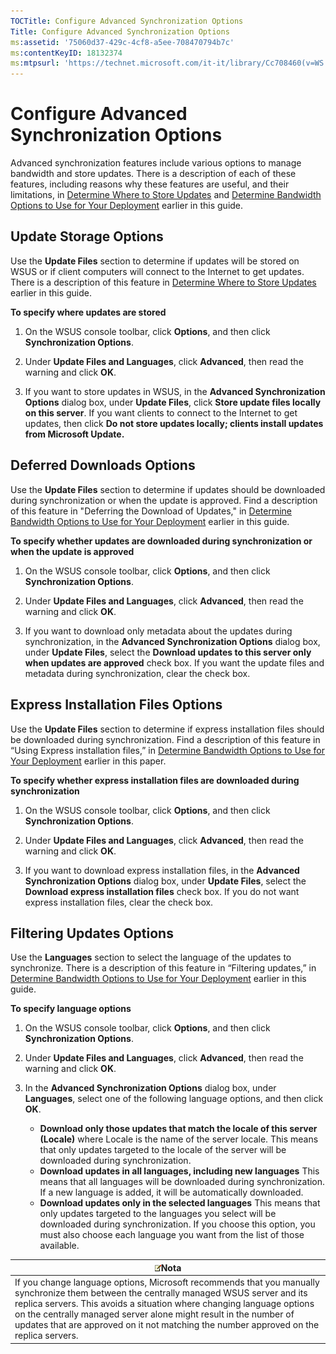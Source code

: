 ```yaml
---
TOCTitle: Configure Advanced Synchronization Options
Title: Configure Advanced Synchronization Options
ms:assetid: '75060d37-429c-4cf8-a5ee-708470794b7c'
ms:contentKeyID: 18132374
ms:mtpsurl: 'https://technet.microsoft.com/it-it/library/Cc708460(v=WS.10)'
---
```


Configure Advanced Synchronization Options
==========================================

Advanced synchronization features include various options to manage bandwidth and store updates. There is a description of each of these features, including reasons why these features are useful, and their limitations, in [Determine Where to Store Updates](https://technet.microsoft.com/3102c059-d7a4-49d8-8de8-299e730bb109) and [Determine Bandwidth Options to Use for Your Deployment](https://technet.microsoft.com/8001cd1d-8c32-4962-8bad-9dede4cd90e5) earlier in this guide.

Update Storage Options
----------------------

Use the **Update Files** section to determine if updates will be stored on WSUS or if client computers will connect to the Internet to get updates. There is a description of this feature in [Determine Where to Store Updates](https://technet.microsoft.com/3102c059-d7a4-49d8-8de8-299e730bb109) earlier in this guide.

**To specify where updates are stored**
1.  On the WSUS console toolbar, click **Options**, and then click **Synchronization Options**.

2.  Under **Update Files and Languages**, click **Advanced**, then read the warning and click **OK**.

3.  If you want to store updates in WSUS, in the **Advanced Synchronization Options** dialog box, under **Update Files**, click **Store update files locally on this server**. If you want clients to connect to the Internet to get updates, then click **Do not store updates locally; clients install updates from Microsoft Update.**

Deferred Downloads Options
--------------------------

Use the **Update Files** section to determine if updates should be downloaded during synchronization or when the update is approved. Find a description of this feature in "Deferring the Download of Updates," in [Determine Bandwidth Options to Use for Your Deployment](https://technet.microsoft.com/8001cd1d-8c32-4962-8bad-9dede4cd90e5) earlier in this guide.

**To specify whether updates are downloaded during synchronization or when the update is approved**
1.  On the WSUS console toolbar, click **Options**, and then click **Synchronization Options**.

2.  Under **Update Files and Languages**, click **Advanced**, then read the warning and click **OK**.

3.  If you want to download only metadata about the updates during synchronization, in the **Advanced Synchronization Options** dialog box, under **Update Files**, select the **Download updates to this server only when updates are approved** check box. If you want the update files and metadata during synchronization, clear the check box.

Express Installation Files Options
----------------------------------

Use the **Update Files** section to determine if express installation files should be downloaded during synchronization. Find a description of this feature in “Using Express installation files,” in [Determine Bandwidth Options to Use for Your Deployment](https://technet.microsoft.com/8001cd1d-8c32-4962-8bad-9dede4cd90e5) earlier in this paper.

**To specify whether express installation files are downloaded during synchronization**
1.  On the WSUS console toolbar, click **Options**, and then click **Synchronization Options**.

2.  Under **Update Files and Languages**, click **Advanced**, then read the warning and click **OK**.

3.  If you want to download express installation files, in the **Advanced Synchronization Options** dialog box, under **Update Files**, select the **Download express installation files** check box. If you do not want express installation files, clear the check box.

Filtering Updates Options
-------------------------

Use the **Languages** section to select the language of the updates to synchronize. There is a description of this feature in “Filtering updates,” in [Determine Bandwidth Options to Use for Your Deployment](https://technet.microsoft.com/8001cd1d-8c32-4962-8bad-9dede4cd90e5) earlier in this guide.

**To specify language options**
1.  On the WSUS console toolbar, click **Options**, and then click **Synchronization Options**.

2.  Under **Update Files and Languages**, click **Advanced**, then read the warning and click **OK**.

3.  In the **Advanced Synchronization Options** dialog box, under **Languages**, select one of the following language options, and then click **OK**.

    -   **Download only those updates that match the locale of this server (Locale)** where Locale is the name of the server locale. This means that only updates targeted to the locale of the server will be downloaded during synchronization.
    -   **Download updates in all languages, including new languages** This means that all languages will be downloaded during synchronization. If a new language is added, it will be automatically downloaded.
    -   **Download updates only in the selected languages** This means that only updates targeted to the languages you select will be downloaded during synchronization. If you choose this option, you must also choose each language you want from the list of those available.

| ![](images/Cc708460.note(WS.10).gif)Nota                                                                                                                                                                                                                                                                                                           |
|---------------------------------------------------------------------------------------------------------------------------------------------------------------------------------------------------------------------------------------------------------------------------------------------------------------------------------------------------------------------------------|
| If you change language options, Microsoft recommends that you manually synchronize them between the centrally managed WSUS server and its replica servers. This avoids a situation where changing language options on the centrally managed server alone might result in the number of updates that are approved on it not matching the number approved on the replica servers. |
